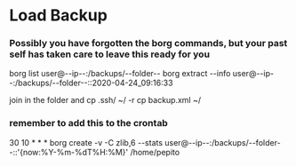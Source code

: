 # Load Backup
### Possibly you have forgotten the borg commands, but your past self has taken care to leave this ready for you

borg list user@--ip--:/backups/--folder--
borg extract --info user@--ip--:/backups/--folder--::2020-04-24_09:16:33

join in the folder and
cp .ssh/ ~/ -r
cp backup.xml ~/
### remember to add this to the crontab
30 10 * * *
borg create -v -C zlib,6 --stats user@--ip--:/backups/--folder--::'{now:%Y-%m-%dT%H:%M}' /home/pepito
